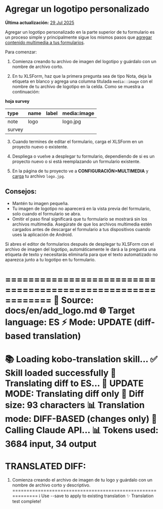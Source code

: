 # Agregar un logotipo personalizado
**Última actualización:** <a href="https://github.com/kobotoolbox/docs/blob/47cbc8887d6df73ef3bf760d5a3962b77ab26ed8/source/add_logo.md" class="reference">29 Jul 2025</a>

Agregar un logotipo personalizado en la parte superior de tu formulario es un proceso simple y principalmente
sigue los mismos pasos que [agregar contenido multimedia a tus formularios](media.md).

Para comenzar:

1. Comienza creando tu archivo de imagen del logotipo y guárdalo con un nombre de archivo corto.

2. En tu XLSForm, haz que la primera pregunta sea de tipo Nota, deja la
   etiqueta en blanco y agrega una columna titulada `media::image` con el nombre de tu archivo de logotipo
   en la celda. Como se muestra a continuación:

**hoja survey**

| type | name | label | media::image |
| :--- | :--- | :---- | :----------- |
| note | logo |       | logo.jpg     |
| survey|

3. Cuando termines de editar el formulario, carga el XLSForm en un proyecto nuevo o
   existente.

4. Despliega o vuelve a desplegar tu formulario, dependiendo de si es un proyecto nuevo o si está
   reemplazando un formulario existente.

5. En la página de tu proyecto ve a **CONFIGURACIÓN>MULTIMEDIA** y [carga](media.md) tu
   archivo `logo.jpg`.

## Consejos:

-   Mantén tu imagen pequeña.
-   Tu imagen de logotipo no aparecerá en la vista previa del formulario, solo cuando el formulario se
    abra.
-   Omitir el paso final significará que tu formulario se mostrará sin
    los archivos multimedia. Asegúrate de que los archivos multimedia estén cargados antes de descargar
    el formulario a tus dispositivos cuando uses la aplicación de Android.

<p class="note">Si abres el editor de formularios después de desplegar tu XLSForm con el archivo de imagen del logotipo, automáticamente le dará a la pregunta una etiqueta de texto y necesitarás eliminarla para que el texto automatizado no aparezca junto a tu logotipo en tu formulario.</p>

============================================================
📄 Source: docs/en/add_logo.md
🌐 Target language: ES
⚡ Mode: UPDATE (diff-based translation)
============================================================
📚 Loading kobo-translation skill...
✅ Skill loaded successfully
🔄 Translating diff to ES...
  🔄 UPDATE MODE: Translating diff only
  📏 Diff size: 93 characters
  📊 Translation mode: DIFF-BASED (changes only)
  🤖 Calling Claude API...
  📊 Tokens used: 3684 input, 34 output
============================================================
TRANSLATED DIFF:
============================================================
1. Comienza creando el archivo de imagen de tu logo y guárdalo con un nombre de archivo corto y descriptivo.
============================================================
ℹ️  Use --save to apply to existing translation
✨ Translation test complete!
